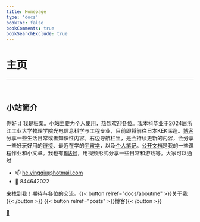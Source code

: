 ```yaml
---
title: Homepage
type: 'docs'
bookToc: false
bookComments: true
bookSearchExclude: true
---
```


# 主页

---

<br>

## 小站简介 

你好 :) 我是板栗。小站主要为个人使用，热烈欢迎各位。[我](docs/aboutme)本科毕业于2024届浙江工业大学物理学院光电信息科学与工程专业，目前即将前往日本KEK深造。[博客](posts)分享一些生活日常或者知识性内容。右边导航栏里，是会持续更新的内容，会分享一些好玩好用的[链接](docs/studyshare/links/_index)、最近在学的[宇宙学](docs/cosmology/_index.md)，以及[个人笔记](docs/studyshare/y24-StudyNote.md)。[公开文档](./publication/_index.md)是我的一些课程作业和小文章。我也有[B站号](https://space.bilibili.com/241833161?spm_id_from=333.1007.0.0)，用视频形式分享一些日常和游戏等。大家可以通过

- 📫 he.yingqiu@hotmail.com
- 🐧 844642022

来找到我！期待与各位的交流。{{< button relref="docs/aboutme" >}}关于我{{< /button >}}
{{< button relref="posts" >}}博客{{< /button >}}



[📓](../diary)